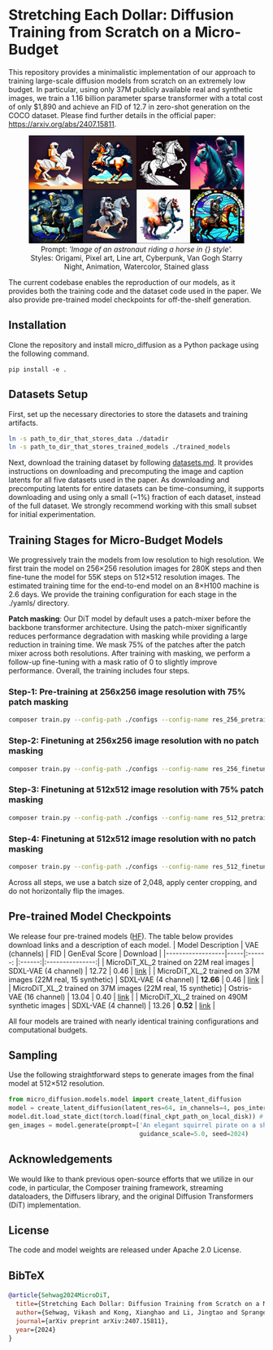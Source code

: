 # Stretching Each Dollar: Diffusion Training from Scratch on a Micro-Budget
This repository provides a minimalistic implementation of our approach to training large-scale diffusion models from scratch on an extremely low budget. In particular, using only 37M publicly available real and synthetic images, we train a 1.16 billion parameter sparse transformer with a total cost of only $1,890 and achieve an FID of 12.7 in zero-shot generation on the COCO dataset. Please find further details in the official paper: https://arxiv.org/abs/2407.15811.

<figure style="text-align: center;">
  <img src="./assets/demo.jpg" alt="Alt text" />
  Prompt: <em>'Image of an astronaut riding a horse in {} style'.</em> Styles: Origami, Pixel art, Line art, Cyberpunk, Van Gogh Starry Night, Animation, Watercolor, Stained glass
</figure>


The current codebase enables the reproduction of our models, as it provides both the training code and the dataset code used in the paper. We also provide pre-trained model checkpoints for off-the-shelf generation.

## Installation

Clone the repository and install micro_diffusion as a Python package using the following command.
```
pip install -e .
```

## Datasets Setup
First, set up the necessary directories to store the datasets and training artifacts.
```bash
ln -s path_to_dir_that_stores_data ./datadir
ln -s path_to_dir_that_stores_trained_models ./trained_models
```

Next, download the training dataset by following [datasets.md](./micro_diffusion/datasets/README.md). It provides instructions on downloading and precomputing the image and caption latents for all five datasets used in the paper. As downloading and precomputing latents for entire datasets can be time-consuming, it supports downloading and using only a small (~1%) fraction of each dataset, instead of the full dataset. We strongly recommend working with this small subset for initial experimentation.

## Training Stages for Micro-Budget Models
We progressively train the models from low resolution to high resolution. We first train the model on 256×256 resolution images for 280K steps and then fine-tune the model for 55K steps on 512×512 resolution images. The estimated training time for the end-to-end model on an 8×H100 machine is 2.6 days. We provide the training configuration for each stage in the ./yamls/ directory.

**Patch masking**: Our DiT model by default uses a patch-mixer before the backbone transformer architecture. Using the patch-mixer significantly reduces performance degradation with masking while providing a large reduction in training time. We mask 75% of the patches after the patch mixer across both resolutions. After training with masking, we perform a follow-up fine-tuning with a mask ratio of 0 to slightly improve performance. Overall, the training includes four steps.


### Step-1: Pre-training at 256x256 image resolution with 75% patch masking
```bash
composer train.py --config-path ./configs --config-name res_256_pretrain.yaml exp_name=MicroDiTXL_mask_75_res_256_pretrain model.train_mask_ratio=0.75
```

### Step-2: Finetuning at 256x256 image resolution with no patch masking
```bash
composer train.py --config-path ./configs --config-name res_256_finetune.yaml exp_name=MicroDiTXL_mask_0_res_256_finetune model.train_mask_ratio=0.0 trainer.load_path=./trained_models/MicroDiTXL_mask_75_res_256_pretrain/latest-rank0.pt
```
### Step-3: Finetuning at 512x512 image resolution with 75% patch masking
```bash
composer train.py --config-path ./configs --config-name res_512_pretrain.yaml exp_name=MicroDiTXL_mask_75_res_512_pretrain model.train_mask_ratio=0.75 trainer.load_path=./trained_models/MicroDiTXL_mask_0_res_256_finetune/latest-rank0.pt
```
### Step-4: Finetuning at 512x512 image resolution with no patch masking
```bash
composer train.py --config-path ./configs --config-name res_512_finetune.yaml exp_name=MicroDiTXL_mask_0_res_512_finetune model.train_mask_ratio=0.0 trainer.load_path=./trained_models/MicroDiTXL_mask_75_res_512_pretrain/latest-rank0.pt
```

Across all steps, we use a batch size of 2,048, apply center cropping, and do not horizontally flip the images.

## Pre-trained Model Checkpoints
We release four pre-trained models ([HF](https://huggingface.co/VSehwag24/MicroDiT)). The table below provides download links and a description of each model.
| Model Description | VAE (channels) | FID  | GenEval Score | Download |
|------------------|-----|:------: |:------:|:---------------:|
| MicroDiT_XL_2 trained on 22M real images  | SDXL-VAE (4 channel) | 12.72 | 0.46 | [link](https://huggingface.co/VSehwag24/MicroDiT/resolve/main/ckpts/dit_4_channel_22M_real_only_data.pt) |
| MicroDiT_XL_2 trained on 37M images (22M real, 15 synthetic) | SDXL-VAE (4 channel) | **12.66** | 0.46 | [link](https://huggingface.co/VSehwag24/MicroDiT/resolve/main/ckpts/dit_4_channel_37M_real_and_synthetic_data.pt) |
| MicroDiT_XL_2 trained on 37M images (22M real, 15 synthetic) | Ostris-VAE (16 channel) | 13.04 | 0.40 | [link](https://huggingface.co/VSehwag24/MicroDiT/resolve/main/ckpts/dit_16_channel_37M_real_and_synthetic_data.pt) |
| MicroDiT_XL_2 trained on 490M synthetic images | SDXL-VAE (4 channel) | 13.26 | **0.52** | [link](https://huggingface.co/VSehwag24/MicroDiT/resolve/main/ckpts/dit_4_channel_0.5B_synthetic_data.pt) |

All four models are trained with nearly identical training configurations and computational budgets.


## Sampling
Use the following straightforward steps to generate images from the final model at 512×512 resolution.
```python
from micro_diffusion.models.model import create_latent_diffusion
model = create_latent_diffusion(latent_res=64, in_channels=4, pos_interp_scale=2.0).to('cuda')
model.dit.load_state_dict(torch.load(final_ckpt_path_on_local_disk)) # use model.load_state_dict if ckpt includes vae and text-encoder
gen_images = model.generate(prompt=['An elegant squirrel pirate on a ship']*4, num_inference_steps=30, 
                                    guidance_scale=5.0, seed=2024)
```

## Acknowledgements
We would like to thank previous open-source efforts that we utilize in our code, in particular, the Composer training framework, streaming dataloaders, the Diffusers library, and the original Diffusion Transformers (DiT) implementation.

## License
The code and model weights are released under Apache 2.0 License. 

## BibTeX
```bibtex
@article{Sehwag2024MicroDiT,
  title={Stretching Each Dollar: Diffusion Training from Scratch on a Micro-Budget},
  author={Sehwag, Vikash and Kong, Xianghao and Li, Jingtao and Spranger, Michael and Lyu, Lingjuan},
  journal={arXiv preprint arXiv:2407.15811},
  year={2024}
}
```
